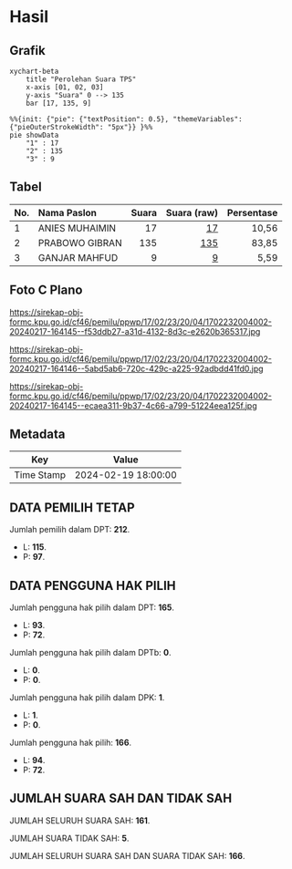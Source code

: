 # Hasil

## Grafik

```mermaid
xychart-beta
    title "Perolehan Suara TPS"
    x-axis [01, 02, 03]
    y-axis "Suara" 0 --> 135
    bar [17, 135, 9]
```

```mermaid
%%{init: {"pie": {"textPosition": 0.5}, "themeVariables": {"pieOuterStrokeWidth": "5px"}} }%%
pie showData
    "1" : 17
    "2" : 135
    "3" : 9
```

## Tabel

| No. | Nama Paslon    | Suara | Suara (raw) | Persentase |
|:--- |:-------------- | -----:| -----------:| ----------:|
| 1   | ANIES MUHAIMIN | 17    | [17][p-1]   | 10,56      |
| 2   | PRABOWO GIBRAN | 135   | [135][p-2]  | 83,85      |
| 3   | GANJAR MAHFUD  | 9     | [9][p-3]    | 5,59       |


[p-1]: https://github.com/gigit-pemilu/pemilu-2024-17-bengkulu/blob/main/pilpres/hitung-suara/sub/17-bengkulu/sub/02-rejang-lebong/sub/23-sindang-beliti-ilir/sub/2004-lubuktunjung/sub/002-tps/sub/paslon-1.txt
[p-2]: https://github.com/gigit-pemilu/pemilu-2024-17-bengkulu/blob/main/pilpres/hitung-suara/sub/17-bengkulu/sub/02-rejang-lebong/sub/23-sindang-beliti-ilir/sub/2004-lubuktunjung/sub/002-tps/sub/paslon-2.txt
[p-3]: https://github.com/gigit-pemilu/pemilu-2024-17-bengkulu/blob/main/pilpres/hitung-suara/sub/17-bengkulu/sub/02-rejang-lebong/sub/23-sindang-beliti-ilir/sub/2004-lubuktunjung/sub/002-tps/sub/paslon-3.txt

## Foto C Plano

https://sirekap-obj-formc.kpu.go.id/cf46/pemilu/ppwp/17/02/23/20/04/1702232004002-20240217-164145--f53ddb27-a31d-4132-8d3c-e2620b365317.jpg

https://sirekap-obj-formc.kpu.go.id/cf46/pemilu/ppwp/17/02/23/20/04/1702232004002-20240217-164146--5abd5ab6-720c-429c-a225-92adbdd41fd0.jpg

https://sirekap-obj-formc.kpu.go.id/cf46/pemilu/ppwp/17/02/23/20/04/1702232004002-20240217-164145--ecaea311-9b37-4c66-a799-51224eea125f.jpg


## Metadata

| Key        | Value               |
| ---------- | ------------------- |
| Time Stamp | 2024-02-19 18:00:00 |


## DATA PEMILIH TETAP

Jumlah pemilih dalam DPT: **212**.
 * L: **115**.
 * P: **97**.

## DATA PENGGUNA HAK PILIH

Jumlah pengguna hak pilih dalam DPT: **165**.
 * L: **93**.
 * P: **72**.

Jumlah pengguna hak pilih dalam DPTb: **0**.
 * L: **0**.
 * P: **0**.

Jumlah pengguna hak pilih dalam DPK: **1**.
 * L: **1**.
 * P: **0**.

Jumlah pengguna hak pilih: **166**.
 * L: **94**.
 * P: **72**.

## JUMLAH SUARA SAH DAN TIDAK SAH

JUMLAH SELURUH SUARA SAH: **161**.

JUMLAH SUARA TIDAK SAH: **5**.

JUMLAH SELURUH SUARA SAH DAN SUARA TIDAK SAH: **166**.


